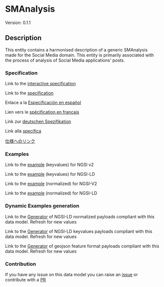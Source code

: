 # SMAnalysis
Version: 0.1.1

## Description 

This entity contains a harmonised description of a generic SMAnalysis made for the Social Media domain. This entity is primarily associated with the process of analysis of Social Media applications' posts.
### Specification

Link to the [interactive specification](https://swagger.lab.fiware.org/?url=https://smart-data-models.github.io/dataModel.SocialMedia/SMAnalysis/swagger.yaml)

Link to the [specification](https://github.com/smart-data-models/dataModel.SocialMedia/blob/master/SMAnalysis/doc/spec.md)

Enlace a la [Especificación en español](https://github.com/smart-data-models/dataModel.SocialMedia/blob/master/SMAnalysis/doc/spec_ES.md)

Lien vers le [spécification en français](https://github.com/smart-data-models/dataModel.SocialMedia/blob/master/SMAnalysis/doc/spec_FR.md)

Link zur [deutschen Spezifikation](https://github.com/smart-data-models/dataModel.SocialMedia/blob/master/SMAnalysis/doc/spec_DE.md)

Link alla [specifica](https://github.com/smart-data-models/dataModel.SocialMedia/blob/master/SMAnalysis/doc/spec_IT.md)

[仕様へのリンク](https://github.com/smart-data-models/dataModel.SocialMedia/blob/master/SMAnalysis/doc/spec_JA.md)
### Examples

Link to the [example](https://smart-data-models.github.io/dataModel.SocialMedia/SMAnalysis/examples/example.json) (keyvalues) for NGSI v2

Link to the [example](https://smart-data-models.github.io/dataModel.SocialMedia/SMAnalysis/examples/example.jsonld) (keyvalues) for NGSI-LD

Link to the [example](https://smart-data-models.github.io/dataModel.SocialMedia/SMAnalysis/examples/example-normalized.json) (normalized) for NGSI-V2

Link to the [example](https://smart-data-models.github.io/dataModel.SocialMedia/SMAnalysis/examples/example-normalized.jsonld) (normalized) for NGSI-LD
### Dynamic Examples generation

Link to the [Generator](https://smartdatamodels.org/extra/ngsi-ld_generator.php?schemaUrl=https://raw.githubusercontent.com/smart-data-models/dataModel.SocialMedia/master/SMAnalysis/schema.json&email=info@smartdatamodels.org) of NGSI-LD normalized payloads compliant with this data model. Refresh for new values

Link to the [Generator](https://smartdatamodels.org/extra/ngsi-ld_generator_keyvalues.php?schemaUrl=https://raw.githubusercontent.com/smart-data-models/dataModel.SocialMedia/master/SMAnalysis/schema.json&email=info@smartdatamodels.org) of NGSI-LD keyvalues payloads compliant with this data model. Refresh for new values

Link to the [Generator](https://smartdatamodels.org/extra/geojson_features_generator.php?schemaUrl=https://raw.githubusercontent.com/smart-data-models/dataModel.SocialMedia/master/SMAnalysis/schema.json&email=info@smartdatamodels.org) of geojson feature format payloads compliant with this data model. Refresh for new values
### Contribution

 If you have any issue on this data model you can raise an [issue](https://github.com/smart-data-models/dataModel.SocialMedia/issues)  or contribute with a [PR](https://github.com/smart-data-models/dataModel.SocialMedia/pulls)